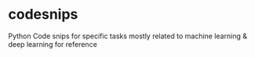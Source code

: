 # codesnips
Python Code snips for specific tasks mostly related to machine learning & deep learning for reference
